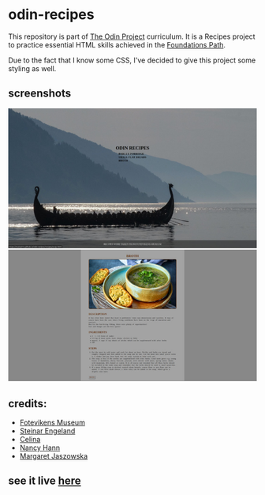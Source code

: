 # odin-recipes

This repository is part of [The Odin Project](https://www.theodinproject.com/) curriculum. It is a Recipes project to practice essential HTML skills achieved in the [Foundations Path](https://www.theodinproject.com/paths/foundations/courses/foundations).

Due to the fact that I know some CSS, I've decided to give this project some styling as well.

## screenshots

![](./images/screens/Screenshot%20from%202024-01-13%2023-57-02.jpg)
![](./images/screens/Screenshot%20from%202024-01-13%2023-59-43.jpg)

## credits:

- [Fotevikens Museum](https://www.fotevikensmuseum.se/d/vikingar/hur/mat/recept#brod)
- [Steinar Engeland](https://unsplash.com/photos/a-long-boat-with-two-people-in-it-on-a-lake-SgyH_Ix9lNE?utm_content=creditShareLink&utm_medium=referral&utm_source=unsplash)
- [Celina](https://unsplash.com/photos/red-fruit-on-white-ceramic-bowl-i2TluRPZseI?utm_content=creditShareLink&utm_medium=referral&utm_source=unsplash)
- [Nancy Hann](https://unsplash.com/photos/tray-of-food-on-wooden-surface-cnktbiZJICw?utm_content=creditShareLink&utm_medium=referral&utm_source=unsplash)
- [Margaret Jaszowska](https://unsplash.com/photos/brown-ceramic-bowl-with-soup-kR_rjgmItQk?utm_content=creditShareLink&utm_medium=referral&utm_source=unsplash)

## see it live [here](https://makia014.github.io/odin-recipes/index.html)
